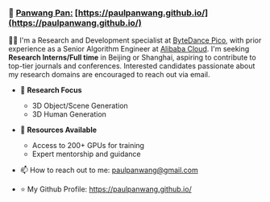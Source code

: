 

###   👋   [Panwang Pan:](https://paulpanwang.github.io/) [https://paulpanwang.github.io/](https://paulpanwang.github.io/)

 👨‍💻 I'm a Research and Development specialist at [ByteDance Pico](https://www.bytedance.com/en/), with prior experience as a Senior Algorithm Engineer at [Alibaba Cloud]((https://www.alibabacloud.com/)). I'm seeking **Research Interns/Full time** in Beijing or Shanghai, aspiring to contribute to top-tier journals and conferences. Interested candidates passionate about my research domains are encouraged to reach out via email.

- 🌱 **Research Focus**
  - 3D Object/Scene Generation 
  - 3D Human Generation
    
- 🎸 **Resources Available**
  - Access to 200+ GPUs for training
  - Expert mentorship and guidance
   
- 📫 How to reach out to me: paulpanwang@gmail.com 
- ⭐ My Github Profile: https://paulpanwang.github.io/    
